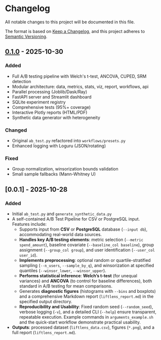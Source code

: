 
# Changelog

All notable changes to this project will be documented in this file.

The format is based on [Keep a Changelog](https://keepachangelog.com/en/1.0.0/), and this project adheres to [Semantic Versioning](https://semver.org/spec/v2.0.0.html).

## [0.1.0] - 2025-10-30
### Added
- Full A/B testing pipeline with Welch's t-test, ANCOVA, CUPED, SRM detection
- Modular architecture: data, metrics, stats, viz, report, workflows, api
- Parallel processing (Joblib/Dask/Ray)
- FastAPI server and Streamlit dashboard
- SQLite experiment registry
- Comprehensive tests (95%+ coverage)
- Interactive Plotly reports (HTML/PDF)
- Synthetic data generator with heterogeneity

### Changed
- Original `ab_test.py` refactored into `workflows/presets.py`
- Enhanced logging with Loguru (JSON/rotating)

### Fixed
- Group normalization, winsorization bounds validation
- Small sample fallbacks (Mann-Whitney U)

## [0.0.1] - 2025-10-28
### Added
- Initial `ab_test.py` and `generate_synthetic_data.py`
- A self-contained A/B Test Pipeline for CSV or PostgreSQL input. Features include:
  - Supports input from **CSV** or **PostgreSQL** database (`--input db`), accommodating real-world data sources.
  - **Handles key A/B testing elements**: metric selection (`--metric spend_amount`), baseline covariate (`--baseline_col baseline`), group assignment (`--group_col group`), and user identification (`--user_col user_id`).
  - **Implements preprocessing**: optional random or quartile-stratified sampling (`--n_users`, `--sample_by_q`), and winsorization at specified quantiles (`--winsor_lower`, `--winsor_upper`).
  - **Performs statistical inference**: **Welch’s t-test** (for unequal variances) and **ANCOVA** (to control for baseline differences), both standard in A/B testing for mean comparisons.
  - Generates **diagnostic figures** (histograms with `--bins` and boxplots) and a comprehensive Markdown report (`liftlens_report.md`) in the specified output directory.
  - **Reproducibility and Usability**: Fixed random seed (`--random_seed`), verbose logging (`-v`), and a detailed CLI (`--help`) ensure transparent, repeatable execution. Example commands in `arguments_example.sh` and the quick-start workflow demonstrate practical usability.
- **Outputs**: processed dataset (`liftlens_data.csv`), figures (`*.png`), and a full report (`liftlens_report.md`).

[0.1.0]: https://github.com/dare-afolabi/liftlens/compare/0.0.1...0.1.0


